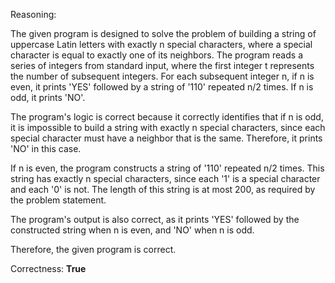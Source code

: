 Reasoning:

The given program is designed to solve the problem of building a string of uppercase Latin letters with exactly n special characters, where a special character is equal to exactly one of its neighbors. The program reads a series of integers from standard input, where the first integer t represents the number of subsequent integers. For each subsequent integer n, if n is even, it prints 'YES' followed by a string of '110' repeated n/2 times. If n is odd, it prints 'NO'.

The program's logic is correct because it correctly identifies that if n is odd, it is impossible to build a string with exactly n special characters, since each special character must have a neighbor that is the same. Therefore, it prints 'NO' in this case.

If n is even, the program constructs a string of '110' repeated n/2 times. This string has exactly n special characters, since each '1' is a special character and each '0' is not. The length of this string is at most 200, as required by the problem statement.

The program's output is also correct, as it prints 'YES' followed by the constructed string when n is even, and 'NO' when n is odd.

Therefore, the given program is correct.

Correctness: **True**